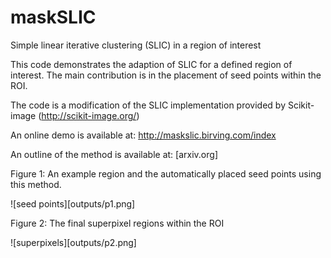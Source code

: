 # maskSLIC
Simple linear iterative clustering (SLIC) in a region of interest


This code demonstrates the adaption of SLIC for a defined region of interest. 
The main contribution is in the placement of seed points within the ROI. 

The code is a modification of the SLIC implementation provided by Scikit-image (http://scikit-image.org/)

An online demo is available at: http://maskslic.birving.com/index

An outline of the method is available at: [arxiv.org]

Figure 1: An example region and the automatically placed seed points using this method. 

![seed points][outputs/p1.png]

Figure 2: The final superpixel regions within the ROI

![superpixels][outputs/p2.png]


